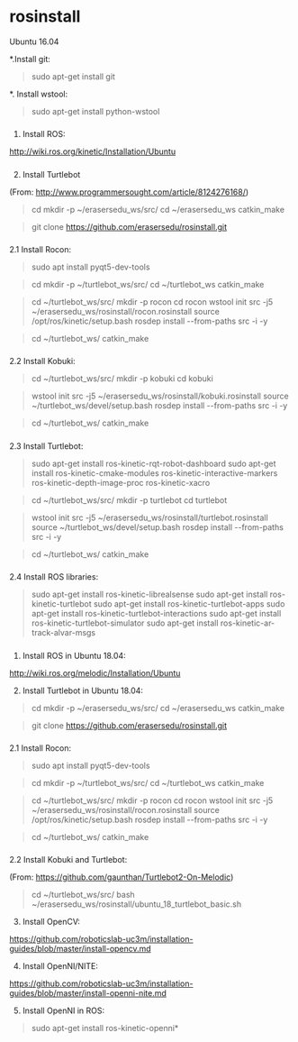 # rosinstall

Ubuntu 16.04

*.Install git:

> sudo apt-get install git

*. Install wstool:

> sudo apt-get install python-wstool

#####
#####

1. Install ROS:

http://wiki.ros.org/kinetic/Installation/Ubuntu

#####
#####

2. Install Turtlebot

(From: http://www.programmersought.com/article/8124276168/)


> cd
> mkdir -p ~/erasersedu_ws/src/
> cd ~/erasersedu_ws
> catkin_make


> git clone https://github.com/erasersedu/rosinstall.git


#####
2.1 Install Rocon:

> sudo apt install pyqt5-dev-tools


> cd
> mkdir -p ~/turtlebot_ws/src/
> cd ~/turtlebot_ws
> catkin_make


> cd ~/turtlebot_ws/src/
> mkdir -p rocon
> cd rocon
> wstool init src -j5 ~/erasersedu_ws/rosinstall/rocon.rosinstall
> source /opt/ros/kinetic/setup.bash
> rosdep install --from-paths src -i -y


> cd ~/turtlebot_ws/
> catkin_make


#####
2.2 Install Kobuki:

> cd ~/turtlebot_ws/src/
> mkdir -p kobuki
> cd kobuki


> wstool init src -j5 ~/erasersedu_ws/rosinstall/kobuki.rosinstall
> source ~/turtlebot_ws/devel/setup.bash
> rosdep install --from-paths src -i -y


> cd ~/turtlebot_ws/
> catkin_make

#####
2.3 Install Turtlebot:

> sudo apt-get install ros-kinetic-rqt-robot-dashboard
> sudo apt-get install ros-kinetic-cmake-modules ros-kinetic-interactive-markers ros-kinetic-depth-image-proc ros-kinetic-xacro


> cd ~/turtlebot_ws/src/
> mkdir -p turtlebot
> cd turtlebot


> wstool init src -j5 ~/erasersedu_ws/rosinstall/turtlebot.rosinstall
> source ~/turtlebot_ws/devel/setup.bash
> rosdep install --from-paths src -i -y


> cd ~/turtlebot_ws/
> catkin_make

#####
2.4 Install ROS libraries:

> sudo apt-get install ros-kinetic-librealsense
> sudo apt-get install ros-kinetic-turtlebot
> sudo apt-get install ros-kinetic-turtlebot-apps
> sudo apt-get install ros-kinetic-turtlebot-interactions
> sudo apt-get install ros-kinetic-turtlebot-simulator
> sudo apt-get install ros-kinetic-ar-track-alvar-msgs

#####
#####

1. Install ROS in Ubuntu 18.04:

http://wiki.ros.org/melodic/Installation/Ubuntu

2. Install Turtlebot in Ubuntu 18.04:

> cd
> mkdir -p ~/erasersedu_ws/src/
> cd ~/erasersedu_ws
> catkin_make


> git clone https://github.com/erasersedu/rosinstall.git

#####
2.1 Install Rocon:

> sudo apt install pyqt5-dev-tools


> cd
> mkdir -p ~/turtlebot_ws/src/
> cd ~/turtlebot_ws
> catkin_make


> cd ~/turtlebot_ws/src/
> mkdir -p rocon
> cd rocon
> wstool init src -j5 ~/erasersedu_ws/rosinstall/rocon.rosinstall
> source /opt/ros/kinetic/setup.bash
> rosdep install --from-paths src -i -y


> cd ~/turtlebot_ws/
> catkin_make

#####
2.2 Install Kobuki and Turtlebot:

(From: https://github.com/gaunthan/Turtlebot2-On-Melodic)


> cd ~/turtlebot_ws/src/
> bash ~/erasersedu_ws/rosinstall/ubuntu_18_turtlebot_basic.sh



3. Install OpenCV:

https://github.com/roboticslab-uc3m/installation-guides/blob/master/install-opencv.md


4. Install OpenNI/NITE:

https://github.com/roboticslab-uc3m/installation-guides/blob/master/install-openni-nite.md


5. Install OpenNI in ROS:

> sudo apt-get install ros-kinetic-openni*


